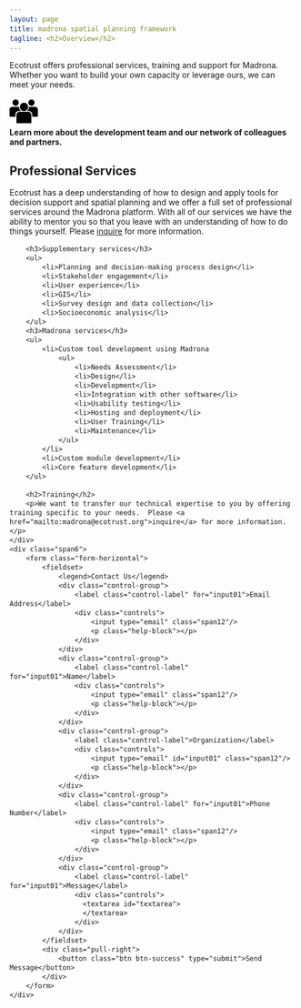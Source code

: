 ```yaml
---
layout: page
title: madrona spatial planning framework
tagline: <h2>Overview</h2>
---
```

<div class="row-fluid">
	<div class="span6">
		<p>Ecotrust offers professional services, training and support for Madrona.  Whether you want to build your own capacity or leverage ours, we can meet your needs.</p>
		<div class="row-fluid">
			<div class="span2">
				<div class="pull-right"><img class="tall" src="assets/img/collaboration.png"></div>
			</div>
			<div class="span10"><strong>Learn more about the development team and our network of colleagues and partners.</strong></div>
		</div>
		<h2>Professional Services</h2>
		Ecotrust has a deep understanding of how to design and apply tools for decision support and spatial planning and we offer a full set of professional services around the Madrona platform.  With all of our services we have the ability to mentor you so that you leave with an understanding of how to do things yourself. Please <a href="mailto:madrona@ecotrust.org">inquire</a> for more information.

		<h3>Supplementary services</h3>
	    <ul>
	    	<li>Planning and decision-making process design</li>
		    <li>Stakeholder engagement</li>
		    <li>User experience</li>
		    <li>GIS</li>
		    <li>Survey design and data collection</li>
		    <li>Socioeconomic analysis</li>
		</ul>
		<h3>Madrona services</h3>
		<ul>
		    <li>Custom tool development using Madrona
    	    	<ul>
    	        	<li>Needs Assessment</li>
    		        <li>Design</li>
    		        <li>Development</li>
    		        <li>Integration with other software</li>
    		        <li>Usability testing</li>
    		        <li>Hosting and deployment</li>
    		        <li>User Training</li>
    		        <li>Maintenance</li>
    		    </ul>	
    		</li>
		    <li>Custom module development</li>
		    <li>Core feature development</li>
		</ul>

		<h2>Training</h2>
		<p>We want to transfer our technical expertise to you by offering training specific to your needs.  Please <a href="mailto:madrona@ecotrust.org">inquire</a> for more information.</p>
	</div>
	<div class="span6">
		<form class="form-horizontal">
			<fieldset>
				<legend>Contact Us</legend>
				<div class="control-group">
					<label class="control-label" for="input01">Email Address</label>
					<div class="controls">
						<input type="email" class="span12"/>
						<p class="help-block"></p>
					</div>
				</div>
				<div class="control-group">
					<label class="control-label" for="input01">Name</label>
					<div class="controls">
						<input type="email" class="span12"/>
						<p class="help-block"></p>
					</div>
				</div>
				<div class="control-group">
					<label class="control-label">Organization</label>
					<div class="controls">
						<input type="email" id="input01" class="span12"/>
						<p class="help-block"></p>
					</div>
				</div>
				<div class="control-group">
					<label class="control-label" for="input01">Phone Number</label>
					<div class="controls">
						<input type="email" class="span12"/>
						<p class="help-block"></p>
					</div>
				</div>
				<div class="control-group">
					<label class="control-label" for="input01">Message</label>
					<div class="controls">
		              <textarea id="textarea">
		              </textarea>
		            </div>
				</div>
			</fieldset>
			<div class="pull-right">
				<button class="btn btn-success" type="submit">Send Message</button>
			</div>
		</form>
	</div>
</div>